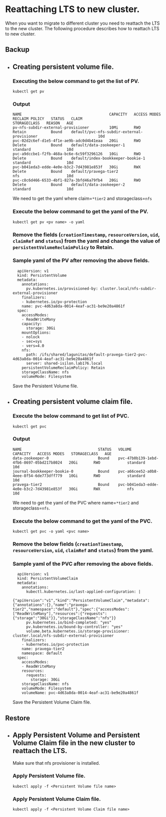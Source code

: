 <!--
Copyright Pravega Authors.

Licensed under the Apache License, Version 2.0 (the "License");
you may not use this file except in compliance with the License.
You may obtain a copy of the License at

    http://www.apache.org/licenses/LICENSE-2.0

Unless required by applicable law or agreed to in writing, software
distributed under the License is distributed on an "AS IS" BASIS,
WITHOUT WARRANTIES OR CONDITIONS OF ANY KIND, either express or implied.
See the License for the specific language governing permissions and
limitations under the License.
-->

# Reattaching LTS to new cluster.
When you want to migrate to different cluster you need to reattach the LTS to the new cluster. The following procedure describes how to reattach LTS to new cluster.

## Backup

* ## Creating persistent volume file.
  ### Executing the below command to get the list of PV.
    ```
    kubectl get pv
    ```
  ### Output
  ```agsl
  NAME                                       CAPACITY   ACCESS MODES   RECLAIM POLICY   STATUS   CLAIM                                         STORAGECLASS   REASON   AGE
  pv-nfs-subdir-external-provisioner         10Mi       RWO            Retain           Bound    default/pvc-nfs-subdir-external-provisioner                           10d
  pvc-02d2c6ef-d1e5-4f1e-ae9b-adc0d4b41eaa   20Gi       RWO            Delete           Bound    default/data-zookeeper-1                      standard                10d
  pvc-a9dccbe1-f2fb-468a-bc6e-6c59f3296126   10Gi       RWO            Delete           Bound    default/index-bookkeeper-bookie-1             standard                10d
  pvc-b041eda3-edde-4e0e-b3c2-7d43981e853f   30Gi       RWX            Delete           Bound    default/pravega-tier2                         nfs                     10d
  pvc-c8c6d466-6533-4bf1-827a-3bfd46a79fb4   20Gi       RWO            Delete           Bound    default/data-zookeeper-2                      standard                10d
  ```
  We need to get the yaml where claim=`*tier2` and storageclass=`nfs`
  ### Execute the below command to get the yaml of the PV.
  ```agsl
  kubectl get pv <pv name> -o yaml 
  ```
  ### Remove the fields (`creationTimestamp`, `resourceVersion`, `uid`, `claimRef` and `status`) from the yaml  and change the value of `persistentVolumeReclaimPolicy` to Retain.
  ### Sample yaml of the PV after removing the above fields.
  ```agsl
    apiVersion: v1
    kind: PersistentVolume
    metadata:
      annotations:
        pv.kubernetes.io/provisioned-by: cluster.local/nfs-subdir-external-provisioner
      finalizers:
      - kubernetes.io/pv-protection
      name: pvc-4d63a8da-0014-4eaf-ac31-be9e20a4861f
    spec:
      accessModes:
      - ReadWriteMany
      capacity:
        storage: 30Gi
      mountOptions:
      - nolock
      - sec=sys
      - vers=4.0
      nfs:
        path: /ifs/shared/lagunitas/default-pravega-tier2-pvc-4d63a8da-0014-4eaf-ac31-be9e20a4861f
        server: shared-isilon.lab176.local
      persistentVolumeReclaimPolicy: Retain
      storageClassName: nfs
      volumeMode: Filesystem
  ```
  Save the Persistent Volume file.
* ## Creating persistent volume claim file.
  ### Execute the below command to get list of PVC.
    ```
    kubectl get pvc
    ```
  ### Output
  ```agsl
  NAME                                  STATUS   VOLUME                                     CAPACITY   ACCESS MODES   STORAGECLASS   AGE
  data-zookeeper-0                      Bound    pvc-47b0b139-1ebd-4fb6-8697-05bd217b8024   20Gi       RWO            standard       10d
  journal-bookkeeper-bookie-0           Bound    pvc-a66cee52-a0b8-4eee-8f54-6de773dff779   10Gi       RWO            standard       10d
  pravega-tier2                         Bound    pvc-b041eda3-edde-4e0e-b3c2-7d43981e853f   30Gi       RWX            nfs            10d
  ```
  We need to get the yaml of the PVC where name=`*tier2` and storageclass=`nfs`.
  ### Execute the below command to get the yaml of the PVC.
    ```
    kubectl get pvc -o yaml <pvc name>
    ```
  ### Remove the below fields (`creationTimestamp`, `resourceVersion`, `uid`, `claimRef` and `status`) from the yaml.

  ### Sample yaml of the PVC after removing the above fields.
  ```agsl
    apiVersion: v1
    kind: PersistentVolumeClaim
    metadata:
      annotations:
        kubectl.kubernetes.io/last-applied-configuration: |
          {"apiVersion":"v1","kind":"PersistentVolumeClaim","metadata":{"annotations":{},"name":"pravega-tier2","namespace":"default"},"spec":{"accessModes":["ReadWriteMany"],"resources":{"requests":{"storage":"30Gi"}},"storageClassName":"nfs"}}
        pv.kubernetes.io/bind-completed: "yes"
        pv.kubernetes.io/bound-by-controller: "yes"
        volume.beta.kubernetes.io/storage-provisioner: cluster.local/nfs-subdir-external-provisioner
      finalizers:
      - kubernetes.io/pvc-protection
      name: pravega-tier2
      namespace: default
    spec:
      accessModes:
      - ReadWriteMany
      resources:
        requests:
          storage: 30Gi
      storageClassName: nfs
      volumeMode: Filesystem
      volumeName: pvc-4d63a8da-0014-4eaf-ac31-be9e20a4861f
  ```
  Save the Persistent Volume Claim file.
## Restore
* ## Apply Persistent Volume and Persistent Volume Claim file in the new cluster to reattach the LTS.
  Make sure that nfs provisioner is installed.
  ### Apply Persistent Volume file.
  ```agsl
  kubectl apply -f <Persistent Volume file name>
  ```
  ### Apply Persistent Volume Claim file.
  ```agsl
  kubectl apply -f <Persistent Volume Claim file name>
  ```